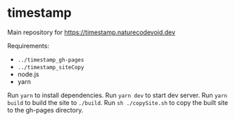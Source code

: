 # timestamp

Main repository for https://timestamp.naturecodevoid.dev

Requirements:

-   `../timestamp_gh-pages`
-   `../timestamp_siteCopy`
-   node.js
-   yarn

Run `yarn` to install dependencies. Run `yarn dev` to start dev server. Run `yarn build` to build the site to `./build`.
Run `sh ./copySite.sh` to copy the built site to the gh-pages directory.
